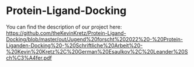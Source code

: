 # Protein-Ligand-Docking

You can find the description of our project here:
https://github.com/theKevinKretz/Protein-Ligand-Docking/blob/master/out/Jugend%20forscht%202022%20-%20Protein-Liganden-Docking%20-%20Schriftliche%20Arbeit%20-%20Kevin%20Kretz%2C%20German%20Esaulkov%2C%20Leander%20Sch%C3%A4fer.pdf
